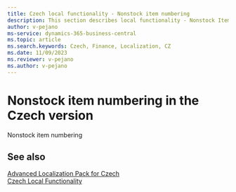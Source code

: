 ```yaml
---
title: Czech local functionality - Nonstock item numbering
description: This section describes local functionality - Nonstock Item Numbering in the Czech version of Business Central.
author: v-pejano
ms-service: dynamics-365-business-central
ms.topic: article
ms.search.keywords: Czech, Finance, Localization, CZ
ms.date: 11/09/2023
ms.reviewer: v-pejano
ms.author: v-pejano
---
```


# Nonstock item numbering in the Czech version

Nonstock item numbering

## See also

[Advanced Localization Pack for Czech](ui-extensions-advanced-localization-pack-cz.md)  
[Czech Local Functionality](czech-local-functionality.md)  
